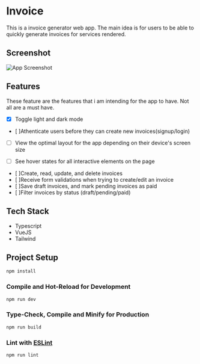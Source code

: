 # Invoice

This is a invoice generator web app. The main idea is for users to be able to quickly generate invoices for services rendered.

## Screenshot

![App Screenshot](https://res.cloudinary.com/dz209s6jk/image/upload/f_auto,q_auto,w_700/Challenges/qjvxdujiq2594nunbhar.jpg)

## Features

These feature are the features that i am intending for the app to have. Not all are a must have.

- [x] Toggle light and dark mode

- [ ]Athenticate users before they can create new invoices(signup/login)

- [ ] View the optimal layout for the app depending on their device's screen size

- [ ] See hover states for all interactive elements on the page
- [ ]Create, read, update, and delete invoices
- [ ]Receive form validations when trying to create/edit an invoice
- [ ]Save draft invoices, and mark pending invoices as paid
- [ ]Filter invoices by status (draft/pending/paid)

## Tech Stack

- Typescript
- VueJS
- Tailwind

## Project Setup

```sh
npm install
```

### Compile and Hot-Reload for Development

```sh
npm run dev
```

### Type-Check, Compile and Minify for Production

```sh
npm run build
```

### Lint with [ESLint](https://eslint.org/)

```sh
npm run lint
```
